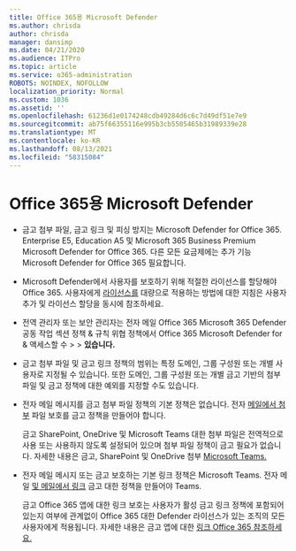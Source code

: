 ```yaml
---
title: Office 365용 Microsoft Defender
ms.author: chrisda
author: chrisda
manager: dansimp
ms.date: 04/21/2020
ms.audience: ITPro
ms.topic: article
ms.service: o365-administration
ROBOTS: NOINDEX, NOFOLLOW
localization_priority: Normal
ms.custom: 1036
ms.assetid: ''
ms.openlocfilehash: 61236d1e0174248cdb49284d6c6c7d49df51e7e9
ms.sourcegitcommit: ab75f66355116e995b3cb5505465b31989339e28
ms.translationtype: MT
ms.contentlocale: ko-KR
ms.lasthandoff: 08/13/2021
ms.locfileid: "58315084"
---
```

# <a name="microsoft-defender-for-office-365"></a>Office 365용 Microsoft Defender

- 금고 첨부 파일, 금고 링크 및 피싱 방지는 Microsoft Defender for Office 365. Enterprise E5, Education A5 및 Microsoft 365 Business Premium Microsoft Defender for Office 365. 다른 모든 요금제에는 추가 기능 Microsoft Defender for Office 365 필요합니다.

- Microsoft Defender에서 사용자를 보호하기 위해 적절한 라이선스를 할당해야 Office 365. 사용자에게 [라이선스를](https://docs.microsoft.com/microsoft-365/admin/add-users/add-users) 대량으로 적용하는 방법에 대한 지침은 사용자 추가 및 라이선스 할당을 동시에 참조하세요.

- 전역 관리자 또는 보안 관리자는 전자 메일 Office 365 Microsoft 365 Defender 공동 작업 섹션 정책  & 규칙 위협 정책에서 Office 365 Microsoft Defender for & 액세스할 수 \>  \> **있습니다.**

- 금고 첨부 파일 및 금고 링크 정책의 범위는 특정 도메인, 그룹 구성원 또는 개별 사용자로 지정될 수 있습니다. 또한 도메인, 그룹 구성원 또는 개별 금고 기반의 첨부 파일 및 금고 정책에 대한 예외를 지정할 수도 있습니다.

- 전자 메일 메시지를 금고 첨부 파일 정책의 기본 정책은 없습니다. 전자 [메일에서 첨부](https://docs.microsoft.com/microsoft-365/security/office-365-security/set-up-safe-attachments-policies) 파일 보호를 금고 정책을 만들어야 합니다.

  금고 SharePoint, OneDrive 및 Microsoft Teams 대한 첨부 파일은 전역적으로 사용 또는 사용하지 않도록 설정되어 있으며 첨부 파일 정책이 금고 필요가 없습니다. 자세한 내용은 금고, SharePoint 및 OneDrive 첨부 [Microsoft Teams.](https://docs.microsoft.com/microsoft-365/security/office-365-security/mdo-for-spo-odb-and-teams)

- 전자 메일 메시지 또는 금고 보호하는 기본 링크 정책은 Microsoft Teams. 전자 메일 [및 메일에서 링크](https://docs.microsoft.com/microsoft-365/security/office-365-security/set-up-safe-links-policies) 금고 대한 정책을 만들어야 Teams.

  금고 Office 365 앱에 대한 링크 보호는 사용자가 활성 금고 링크 정책에 포함되어 있는지 여부에 관계없이 Office 365 대한 Defender 라이선스가 있는 조직의 모든 사용자에게 적용됩니다. 자세한 내용은 금고 앱에 대한 [링크 Office 365 참조하세요.](https://docs.microsoft.com/microsoft-365/security/office-365-security/safe-links#safe-links-settings-for-office-365-apps)
